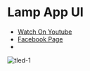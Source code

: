 # Lamp App UI


- [Watch On Youtube](https://www.youtube.com/watch?v=lZiZEgBz9S4)
- [Facebook Page](https://www.facebook.com/FlutterBaba-101196868455797/?ref=pages_you_manage)
- 
![tled-1](https://user-images.githubusercontent.com/72684684/123369059-6b7b8580-d596-11eb-9cdd-e04bb2d751aa.jpg)
